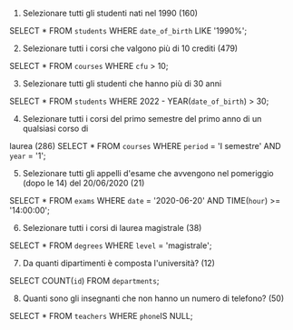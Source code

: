 1. Selezionare tutti gli studenti nati nel 1990 (160)

SELECT \*
FROM `students`
WHERE `date_of_birth` LIKE '1990%';

2. Selezionare tutti i corsi che valgono più di 10 crediti (479)

SELECT \*
FROM `courses`
WHERE `cfu` > 10;

3. Selezionare tutti gli studenti che hanno più di 30 anni

SELECT \*
FROM `students`
WHERE 2022 - YEAR(`date_of_birth`) > 30;

4. Selezionare tutti i corsi del primo semestre del primo anno di un qualsiasi corso di

laurea (286)
SELECT \*
FROM `courses`
WHERE `period` = 'I semestre' AND `year` = '1';

5. Selezionare tutti gli appelli d'esame che avvengono nel pomeriggio (dopo le 14) del
   20/06/2020 (21)

SELECT \*
FROM `exams`
WHERE `date` = '2020-06-20' AND TIME(`hour`) >= '14:00:00';

6. Selezionare tutti i corsi di laurea magistrale (38)

SELECT \*
FROM `degrees`
WHERE `level` = 'magistrale';

7. Da quanti dipartimenti è composta l'università? (12)

SELECT COUNT(`id`)
FROM `departments`;

8. Quanti sono gli insegnanti che non hanno un numero di telefono? (50)

SELECT \*
FROM `teachers`
WHERE `phone`IS NULL;
